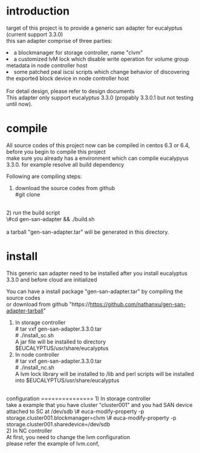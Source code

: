 introduction
=============

target of this project is to provide a generic san adapter for eucalyptus (current support 3.3.0) <br/>
this san adapter comprise of three parties: <br/>
<li>a blockmanager for storage controller, name "clvm" <br/>
<li>a customized lvM lock which disable write operation for volume group metadata in node controller host <br/>
<li>some patched peal iscsi scripts which change behavior of discovering the exported block device in node controller host <br/>
<br/>
For detail design, please refer to design documents <br/>
This adapter only support eucalyptus 3.3.0 (propably 3.3.0.1 but not testing until now). <br/>

compile
===============
All source codes of this project now can be compiled in centos 6.3 or 6.4, before you begin to compile this project <br/>
make sure you already has a environment which can compile eucalypyus 3.3.0. for example resolve all build dependency<br/>
  
Following are compiling steps: <br/>
1) download the source codes from github <br/>
\#git clone  <br/>
<br/>
2) run the build script <br>
\#cd gen-san-adapter && ./build.sh <br/>
<br>
a tarball "gen-san-adapter.tar" will be generated in this directory.<br/>

install
================
This generic san adapter need to be installed after you install eucalyptus 3.3.0 and before cloud are initialized  

You can have a install package "gen-san-adapter.tar" by compiling the source codes <br/>
or download from github "https://https://github.com/nathanxu/gen-san-adapter-tarball" <br/>

1) In storage controller <br/>
\# tar vxf gen-san-adapter.3.3.0.tar <br/>
\# ./install_sc.sh <br/>
A jar file will be installed to directory $EUCALYPTUS/usr/share/eucalyptus <br/>
2) In node controller <br/>
\# tar vxf gen-san-adapter.3.3.0.tar <br/>
\# ./install_nc.sh <br/>
A lvm lock library will be installed to /lib and perl scripts will be installed into $EUCALYPTUS/usr/share/eucalyptus<br/>
<br>
configuration
===============
1) In storage controller <br/>
take a example that you have cluster "cluster001" and you had SAN device attached to SC at /dev/sdb
\# euca-modify-property -p storage.cluster001.blockmanager=clvm
\# euca-modify-property -p storage.cluster001.sharedevice=/dev/sdb
<br/>
2) In NC controller <br/>
At first, you need to change the lvm configuration <br>
please refer the example of lvm.conf, 













  
